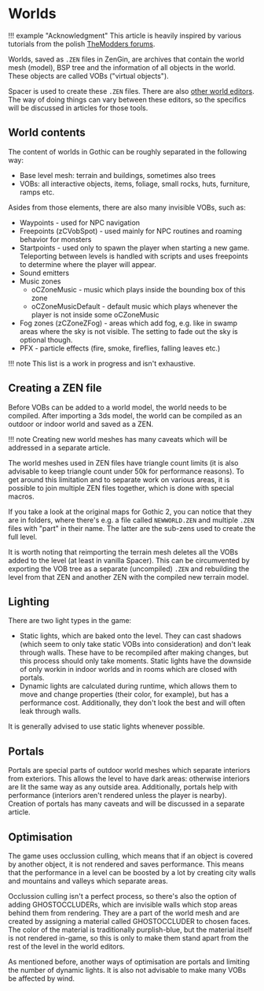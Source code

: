 # Worlds

!!! example "Acknowledgment"
    This article is heavily inspired by various tutorials from the polish [TheModders forums](https://themodders.org/index.php#c13).

Worlds, saved as `.ZEN` files in ZenGin, are archives that contain the world mesh (model), BSP tree and the information of all objects in the world. These objects are called VOBs ("virtual objects").

Spacer is used to create these `.ZEN` files. There are also [other world editors](../tools/index.md). The way of doing things can vary between these editors, so the specifics will be discussed in articles for those tools.

## World contents

The content of worlds in Gothic can be roughly separated in the following way:
- Base level mesh: terrain and buildings, sometimes also trees
- VOBs: all interactive objects, items, foliage, small rocks, huts, furniture, ramps etc.

Asides from those elements, there are also many invisible VOBs, such as:

- Waypoints - used for NPC navigation
- Freepoints (zCVobSpot) - used mainly for NPC routines and roaming behavior for monsters
- Startpoints - used only to spawn the player when starting a new game. Teleporting between levels is handled with scripts and uses freepoints to determine where the player will appear.
- Sound emitters
- Music zones
  - oCZoneMusic - music which plays inside the bounding box of this zone
  - oCZoneMusicDefault - default music which plays whenever the player is not inside some oCZoneMusic
- Fog zones (zCZoneZFog) - areas which add fog, e.g. like in swamp areas where the sky is not visible. The setting to fade out the sky is optional though.
- PFX - particle effects (fire, smoke, fireflies, falling leaves etc.)

!!! note
    This list is a work in progress and isn't exhaustive.

## Creating a ZEN file

Before VOBs can be added to a world model, the world needs to be compiled.
After importing a 3ds model, the world can be compiled as an outdoor or indoor world and saved as a ZEN.

!!! note
    Creating new world meshes has many caveats which will be addressed in a separate article.


The world meshes used in ZEN files have triangle count limits (it is also advisable to keep triangle count under 50k for performance reasons). To get around this limitation and to separate work on various areas, it is possible to join multiple ZEN files together, which is done with special macros.

If you take a look at the original maps for Gothic 2, you can notice that they are in folders, where there's e.g. a file called `NEWWORLD.ZEN` and multiple `.ZEN` files with "part" in their name. The latter are the sub-zens used to create the full level.

It is worth noting that reimporting the terrain mesh deletes all the VOBs added to the level (at least in vanilla Spacer). This can be circumvented by exporting the VOB tree as a separate (uncompiled) `.ZEN` and rebuilding the level from that ZEN and another ZEN with the compiled new terrain model.

## Lighting

There are two light types in the game:

- Static lights, which are baked onto the level. They can cast shadows (which seem to only take static VOBs into consideration) and don't leak through walls. These have to be recompiled after making changes, but this process should only take moments. Static lights have the downside of only workin in indoor worlds and in rooms which are closed with portals.
- Dynamic lights are calculated during runtime, which allows them to move and change properties (their color, for example), but has a performance cost. Additionally, they don't look the best and will often leak through walls.

It is generally advised to use static lights whenever possible.

## Portals

Portals are special parts of outdoor world meshes which separate interiors from exteriors. This allows the level to have dark areas: otherwise interiors are lit the same way as any outside area. Additionally, portals help with performance (interiors aren't rendered unless the player is nearby). Creation of portals has many caveats and will be discussed in a separate article.

## Optimisation

The game uses occlussion culling, which means that if an object is covered by another object, it is not rendered and saves performance. This means that the performance in a level can be boosted by a lot by creating city walls and mountains and valleys which separate areas.

Occlussion culling isn't a perfect process, so there's also the option of adding GHOSTOCCLUDERs, which are invisible walls which stop areas behind them from rendering. They are a part of the world mesh and are created by assigning a material called GHOSTOCCLUDER to chosen faces. The color of the material is traditionally purplish-blue, but the material itself is not rendered in-game, so this is only to make them stand apart from the rest of the level in the world editors.

As mentioned before, another ways of optimisation are portals and limiting the number of dynamic lights. It is also not advisable to make many VOBs be affected by wind.




